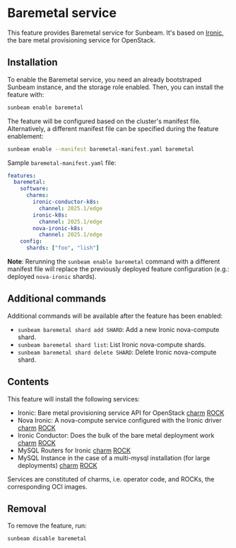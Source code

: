 # Baremetal service

This feature provides Baremetal service for Sunbeam. It's based on [Ironic](https://docs.openstack.org/ironic/latest/), the bare metal provisioning service for OpenStack.

## Installation

To enable the Baremetal service, you need an already bootstraped Sunbeam instance, and the storage role enabled. Then, you can install the feature with:

```bash
sunbeam enable baremetal
```

The feature will be configured based on the cluster's manifest file. Alternatively, a different manifest file can be specified during the feature enablement:

```bash
sunbeam enable --manifest baremetal-manifest.yaml baremetal
```

Sample `baremetal-manifest.yaml` file:

```yaml
features:
  baremetal:
    software:
      charms:
        ironic-conductor-k8s:
          channel: 2025.1/edge
        ironic-k8s:
          channel: 2025.1/edge
        nova-ironic-k8s:
          channel: 2025.1/edge
    config:
      shards: ["foo", "lish"]
```

**Note**: Rerunning the `sunbeam enable baremetal` command with a different manifest file will replace the previously deployed feature configuration (e.g.: deployed `nova-ironic` shards).

## Additional commands

Additional commands will be available after the feature has been enabled:

- `sunbeam baremetal shard add SHARD`: Add a new Ironic nova-compute shard.
- `sunbeam baremetal shard list`: List Ironic nova-compute shards.
- `sunbeam baremetal shard delete SHARD`: Delete Ironic nova-compute shard.

## Contents

This feature will install the following services:
- Ironic: Bare metal provisioning service API for OpenStack [charm](https://opendev.org/openstack/sunbeam-charms/src/branch/main/charms/ironic-k8s) [ROCK](https://github.com/canonical/ubuntu-openstack-rocks/tree/main/rocks/ironic-consolidated)
- Nova Ironic: A nova-compute service configured with the Ironic driver [charm](https://opendev.org/openstack/sunbeam-charms/src/branch/main/charms/nova-ironic-k8s) [ROCK](https://github.com/canonical/ubuntu-openstack-rocks/tree/main/rocks/nova-ironic)
- Ironic Conductor: Does the bulk of the bare metal deployment work [charm](https://opendev.org/openstack/sunbeam-charms/src/branch/main/charms/ironic-conductor-k8s) [ROCK](https://github.com/canonical/ubuntu-openstack-rocks/tree/main/rocks/ironic-conductor)
- MySQL Routers for Ironic [charm](https://github.com/canonical/mysql-router-k8s-operator) [ROCK](https://github.com/canonical/charmed-mysql-rock)
- MySQL Instance in the case of a multi-mysql installation (for large deployments) [charm](https://github.com/canonical/mysql-k8s-operator) [ROCK](https://github.com/canonical/charmed-mysql-rock)

Services are constituted of charms, i.e. operator code, and ROCKs, the corresponding OCI images.

## Removal

To remove the feature, run:

```bash
sunbeam disable baremetal
```
